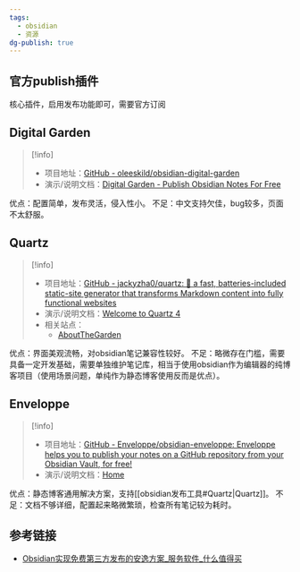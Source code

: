 ```yaml
---
tags:
  - obsidian
  - 资源
dg-publish: true
---
```

## 官方publish插件
核心插件，启用发布功能即可，需要官方订阅
## Digital Garden
> [!info] 
> - 项目地址：[GitHub - oleeskild/obsidian-digital-garden](https://github.com/oleeskild/obsidian-digital-garden)
> - 演示/说明文档：[Digital Garden - Publish Obsidian Notes For Free](https://dg-docs.ole.dev/)

优点：配置简单，发布灵活，侵入性小。
不足：中文支持欠佳，bug较多，页面不太舒服。
## Quartz
> [!info]
> - 项目地址：[GitHub - jackyzha0/quartz: 🌱 a fast, batteries-included static-site generator that transforms Markdown content into fully functional websites](https://github.com/jackyzha0/quartz)
> - 演示/说明文档：[Welcome to Quartz 4](https://quartz.jzhao.xyz/)
> - 相关站点：
> 	- [AboutTheGarden](https://garden.oldwinter.top/)

优点：界面美观流畅，对obsidian笔记兼容性较好。
不足：略微存在门槛，需要具备一定开发基础，需要单独维护笔记库，相当于使用obsidian作为编辑器的纯博客项目（使用场景问题，单纯作为静态博客使用反而是优点）。
## Enveloppe
> [!info]
> - 项目地址：[GitHub - Enveloppe/obsidian-enveloppe: Enveloppe helps you to publish your notes on a GitHub repository from your Obsidian Vault, for free!](https://github.com/Enveloppe/obsidian-enveloppe)
> - 演示/说明文档：[Home](https://enveloppe.github.io/)

优点：静态博客通用解决方案，支持[[obsidian发布工具#Quartz|Quartz]]。
不足：文档不够详细，配置起来略微繁琐，检查所有笔记较为耗时。
## 参考链接
- [Obsidian实现免费第三方发布的安逸方案\_服务软件\_什么值得买](https://post.smzdm.com/p/90924/)